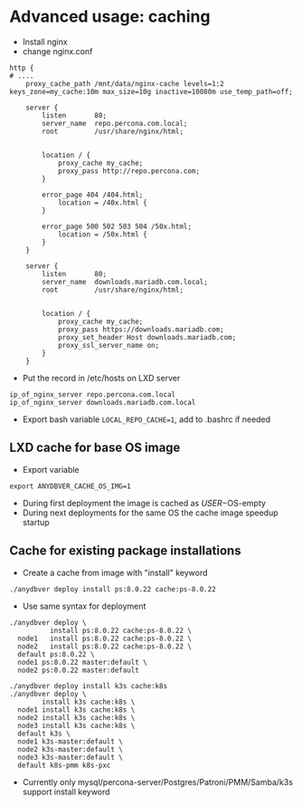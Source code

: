 # Advanced usage: caching

* Install nginx
* change nginx.conf
```
http {
# ....
    proxy_cache_path /mnt/data/nginx-cache levels=1:2 keys_zone=my_cache:10m max_size=10g inactive=10080m use_temp_path=off;

    server {
        listen       80;
        server_name  repo.percona.com.local;
        root         /usr/share/nginx/html;


        location / {
            proxy_cache my_cache;
            proxy_pass http://repo.percona.com;
        }

        error_page 404 /404.html;
            location = /40x.html {
        }

        error_page 500 502 503 504 /50x.html;
            location = /50x.html {
        }
    }

    server {
        listen       80;
        server_name  downloads.mariadb.com.local;
        root         /usr/share/nginx/html;


        location / {
            proxy_cache my_cache;
            proxy_pass https://downloads.mariadb.com;
            proxy_set_header Host downloads.mariadb.com;
            proxy_ssl_server_name on;
        }
    }
```
* Put the record in /etc/hosts on LXD server
```
ip_of_nginx_server repo.percona.com.local
ip_of_nginx_server downloads.mariadb.com.local

```
* Export bash variable `LOCAL_REPO_CACHE=1`, add to .bashrc if needed

## LXD cache for base OS image
* Export variable
```
export ANYDBVER_CACHE_OS_IMG=1
```
* During first deployment the image is cached as ${USER}-$OS-empty
* During next deployments for the same OS the cache image speedup startup

## Cache for existing package installations
* Create a cache from image with "install" keyword
```
./anydbver deploy install ps:8.0.22 cache:ps-8.0.22
```
* Use same syntax for deployment
```
./anydbver deploy \
          install ps:8.0.22 cache:ps-8.0.22 \
  node1   install ps:8.0.22 cache:ps-8.0.22 \
  node2   install ps:8.0.22 cache:ps-8.0.22 \
  default ps:8.0.22 \
  node1 ps:8.0.22 master:default \
  node2 ps:8.0.22 master:default
```

```
./anydbver deploy install k3s cache:k8s
./anydbver deploy \
        install k3s cache:k8s \
  node1 install k3s cache:k8s \
  node2 install k3s cache:k8s \
  node3 install k3s cache:k8s \
  default k3s \
  node1 k3s-master:default \
  node2 k3s-master:default \
  node3 k3s-master:default \
  default k8s-pmm k8s-pxc
```

* Currently only mysql/percona-server/Postgres/Patroni/PMM/Samba/k3s support install keyword
